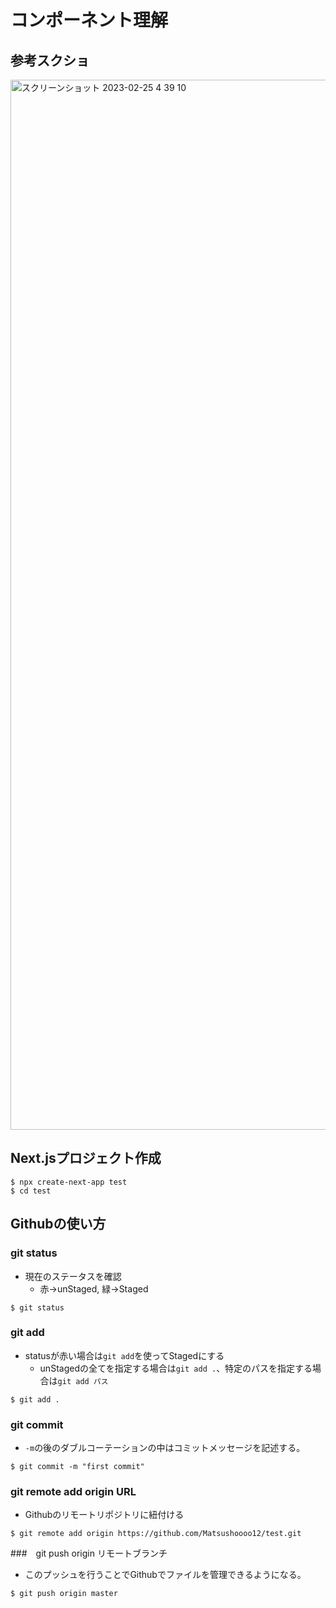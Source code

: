 # コンポーネント理解

## 参考スクショ

<img width="1680" alt="スクリーンショット 2023-02-25 4 39 10" src="https://user-images.githubusercontent.com/66903388/221275278-1384f05c-3273-42a3-aedb-1ecdbda99dd4.png">

## Next.jsプロジェクト作成

```
$ npx create-next-app test
$ cd test
```

## Githubの使い方

### git status

- 現在のステータスを確認
  - 赤→unStaged, 緑→Staged

```
$ git status
```

### git add

- statusが赤い場合は`git add`を使ってStagedにする
  - unStagedの全てを指定する場合は`git add .`、特定のパスを指定する場合は`git add パス`

```
$ git add .
```

### git commit

-  `-m`の後のダブルコーテーションの中はコミットメッセージを記述する。

```
$ git commit -m "first commit"
```

### git remote add origin URL

- Githubのリモートリポジトリに紐付ける

```
$ git remote add origin https://github.com/Matsushoooo12/test.git
```

###　git push origin リモートブランチ

- このプッシュを行うことでGithubでファイルを管理できるようになる。

```
$ git push origin master
```